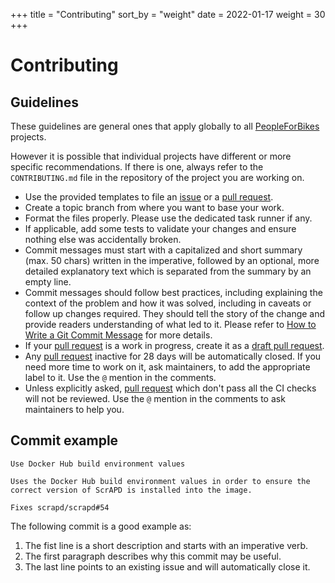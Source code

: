 +++
title = "Contributing"
sort_by = "weight"
date = 2022-01-17
weight = 30
+++

# Contributing

## Guidelines

These guidelines are general ones that apply globally to all
[PeopleForBikes](https://github.com/PeopleForBikes/) projects.

However it is possible that individual projects have different or more specific
recommendations. If there is one, always refer to the `CONTRIBUTING.md` file in
the repository of the project you are working on.

- Use the provided templates to file an [issue] or a [pull request].
- Create a topic branch from where you want to base your work.
- Format the files properly. Please use the dedicated task runner if any.
- If applicable, add some tests to validate your changes and ensure nothing else
  was accidentally broken.
- Commit messages must start with a capitalized and short summary (max. 50
  chars) written in the imperative, followed by an optional, more detailed
  explanatory text which is separated from the summary by an empty line.
- Commit messages should follow best practices, including explaining the context
  of the problem and how it was solved, including in caveats or follow up
  changes required. They should tell the story of the change and provide readers
  understanding of what led to it. Please refer to [How to Write a Git Commit
  Message] for more details.
- If your [pull request] is a work in progress, create it as a [draft pull
  request].
- Any [pull request] inactive for 28 days will be automatically closed. If you
  need more time to work on it, ask maintainers, to add the appropriate label to
  it. Use the `@` mention in the comments.
- Unless explicitly asked, [pull request] which don't pass all the CI checks
  will not be reviewed. Use the `@` mention in the comments to ask maintainers
  to help you.

## Commit example

```COMMIT_EDITMSG
Use Docker Hub build environment values

Uses the Docker Hub build environment values in order to ensure the
correct version of ScrAPD is installed into the image.

Fixes scrapd/scrapd#54
```

The following commit is a good example as:

1. The fist line is a short description and starts with an imperative verb.
2. The first paragraph describes why this commit may be useful.
3. The last line points to an existing issue and will automatically close it.

[draft pull request]:
  https://github.blog/2019-02-14-introducing-draft-pull-requests/
[how to write a git commit message]: http://chris.beams.io/posts/git-commit
[issue]: https://github.com/PeopleForBikes/project/issues/new/choose
[pull request]: https://github.com/PeopleForBikes/project/pulls
